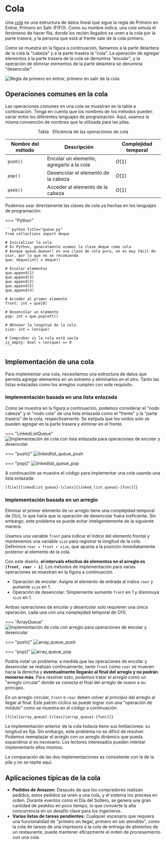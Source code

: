 # Cola

Una <u>cola</u> es una estructura de datos lineal que sigue la regla de Primero en Entrar, Primero en Salir (FIFO). Como su nombre indica, una cola simula el fenómeno de hacer fila, donde los recién llegados se unen a la cola por la parte trasera, y la persona que está al frente sale de la cola primero.

Como se muestra en la figura a continuación, llamamos a la parte delantera de la cola la "cabeza" y a la parte trasera la "cola". La operación de agregar elementos a la parte trasera de la cola se denomina "encolar", y la operación de eliminar elementos de la parte delantera se denomina "desencolar".

![Regla de primero en entrar, primero en salir de la cola](queue.assets/queue_operations.png)

## Operaciones comunes en la cola

Las operaciones comunes en una cola se muestran en la tabla a continuación. Tenga en cuenta que los nombres de los métodos pueden variar entre los diferentes lenguajes de programación. Aquí, usamos la misma convención de nombres que la utilizada para las pilas.

<p align="center"> Tabla <id> &nbsp; Eficiencia de las operaciones de cola </p>

| Nombre del método | Descripción                            | Complejidad temporal |
| ----------- | -------------------------------------- | --------------- |
| `push()`    | Encolar un elemento, agregarlo a la cola | $O(1)$          |
| `pop()`     | Desencolar el elemento de la cabeza               | $O(1)$          |
| `peek()`    | Acceder al elemento de la cabeza                | $O(1)$          |

Podemos usar directamente las clases de cola ya hechas en los lenguajes de programación:

=== "Python"

    ```python title="queue.py"
    from collections import deque

    # Inicializar la cola
    # En Python, generalmente usamos la clase deque como cola
    # Aunque queue.Queue() es una clase de cola pura, no es muy fácil de usar, por lo que no se recomienda
    que: deque[int] = deque()

    # Encolar elementos
    que.append(1)
    que.append(3)
    que.append(2)
    que.append(5)
    que.append(4)

    # Acceder al primer elemento
    front: int = que[0]

    # Desencolar un elemento
    pop: int = que.popleft()

    # Obtener la longitud de la cola
    size: int = len(que)

    # Comprobar si la cola está vacía
    is_empty: bool = len(que) == 0
    ```

## Implementación de una cola

Para implementar una cola, necesitamos una estructura de datos que permita agregar elementos en un extremo y eliminarlos en el otro. Tanto las listas enlazadas como los arreglos cumplen con este requisito.

### Implementación basada en una lista enlazada

Como se muestra en la figura a continuación, podemos considerar el "nodo cabeza" y el "nodo cola" de una lista enlazada como el "frente" y la "parte trasera" de la cola, respectivamente. Se estipula que los nodos solo se pueden agregar en la parte trasera y eliminar en el frente.

=== "LinkedListQueue"
    ![Implementación de cola con lista enlazada para operaciones de encolar y desencolar](queue.assets/linkedlist_queue_step1.png)

=== "push()"
    ![linkedlist_queue_push](queue.assets/linkedlist_queue_step2_push.png)

=== "pop()"
    ![linkedlist_queue_pop](queue.assets/linkedlist_queue_step3_pop.png)

A continuación se muestra el código para implementar una cola usando una lista enlazada:

```src
[file]{linkedlist_queue}-[class]{linked_list_queue}-[func]{}
```

### Implementación basada en un arreglo

Eliminar el primer elemento de un arreglo tiene una complejidad temporal de $O(n)$, lo que haría que la operación de desencolar fuera ineficiente. Sin embargo, este problema se puede evitar inteligentemente de la siguiente manera.

Usamos una variable `front` para indicar el índice del elemento frontal y mantenemos una variable `size` para registrar la longitud de la cola. Definimos `rear = front + size`, que apunta a la posición inmediatamente posterior al elemento de la cola.

Con este diseño, **el intervalo efectivo de elementos en el arreglo es `[front, rear - 1]`**. Los métodos de implementación para varias operaciones se muestran en la figura a continuación.

-   Operación de encolar: Asigne el elemento de entrada al índice `rear` y aumente `size` en 1.
-   Operación de desencolar: Simplemente aumente `front` en 1 y disminuya `size` en 1.

Ambas operaciones de encolar y desencolar solo requieren una única operación, cada una con una complejidad temporal de $O(1)$.

=== "ArrayQueue"
    ![Implementación de cola con arreglo para operaciones de encolar y desencolar](queue.assets/array_queue_step1.png)

=== "push()"
    ![array_queue_push](queue.assets/array_queue_step2_push.png)

=== "pop()"
    ![array_queue_pop](queue.assets/array_queue_step3_pop.png)

Podría notar un problema: a medida que las operaciones de encolar y desencolar se realizan continuamente, tanto `front` como `rear` se mueven hacia la derecha y **eventualmente llegarán al final del arreglo y no podrán moverse más**. Para resolver esto, podemos tratar el arreglo como un "arreglo circular" donde se conecta el final del arreglo de nuevo a su principio.

En un arreglo circular, `front` o `rear` deben volver al principio del arreglo al llegar al final. Este patrón cíclico se puede lograr con una "operación de módulo" como se muestra en el código a continuación:

```src
[file]{array_queue}-[class]{array_queue}-[func]{}
```

La implementación anterior de la cola todavía tiene sus limitaciones: su longitud es fija. Sin embargo, este problema no es difícil de resolver. Podemos reemplazar el arreglo con un arreglo dinámico que pueda expandirse si es necesario. Los lectores interesados pueden intentar implementarlo ellos mismos.

La comparación de las dos implementaciones es consistente con la de la pila y no se repite aquí.

## Aplicaciones típicas de la cola

-   **Pedidos de Amazon**: Después de que los compradores realizan pedidos, estos pedidos se unen a una cola, y el sistema los procesa en orden. Durante eventos como el Día del Soltero, se genera una gran cantidad de pedidos en poco tiempo, lo que convierte la alta concurrencia en un desafío clave para los ingenieros.
-   **Varias listas de tareas pendientes**: Cualquier escenario que requiera una funcionalidad de "primero en llegar, primero en ser atendido", como la cola de tareas de una impresora o la cola de entrega de alimentos de un restaurante, puede mantener eficazmente el orden de procesamiento con una cola.
